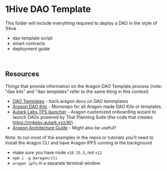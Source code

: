 # 1Hive DAO Template

This folder will include everything required to deploy a DAO in the style of 1Hive
- dao template script
- smart contracts
- deployment guide

<br>

## Resources

Things that provide information on the Aragon DAO Template process (note: "dao kits" and "dao templates" refer to the same thing in this context) 
- [DAO Templates](https://hack.aragon.org/docs/templates-intro) - hack.aragon docs on DAO temmplates
- [Aragon DAO Kits](https://github.com/aragon/dao-kits) - Monorepo for all Aragon made DAO Kits or templates.
- [Autark Labs TPS launcher](https://github.com/AutarkLabs/tps-launcher/) - Aragon customized onboarding wizard to launch DAOs powered by That Planning Suite (the code that creates https://rinkeby.autark.xyz/#/).
- [Aragon Architecture Guide](https://github.com/aragon/aragon/blob/architecture-guide/ARCHITECTURE.md) - Might also be useful?

Note: to run most of the examples in the repos or tutorials you'll need to install the Aragon CLI and have Aragon IPFS running in the background
- make sure you have node `v10.15.3`, not `v12`
- `npm i -g @aragon/cli`
- `aragon ipfs` in a separate terminal window

<br>
